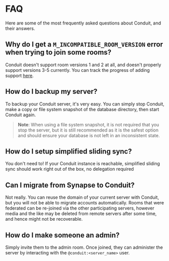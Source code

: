 # FAQ

Here are some of the most frequently asked questions about Conduit, and their answers.

## Why do I get a `M_INCOMPATIBLE_ROOM_VERSION` error when trying to join some rooms?

Conduit doesn't support room versions 1 and 2 at all, and doesn't properly support versions 3-5 currently. You can track the progress of adding support [here](https://gitlab.com/famedly/conduit/-/issues/433).

## How do I backup my server?

To backup your Conduit server, it's very easy.
You can simply stop Conduit, make a copy or file system snapshot of the database directory, then start Conduit again.

> **Note**: When using a file system snapshot, it is not required that you stop the server, but it is still recommended as it is the safest option and should ensure your database is not left in an inconsistent state.

## How do I setup simplified sliding sync?

You don't need to! If your Conduit instance is reachable, simplified sliding sync should work right out of the box, no delegation required

## Can I migrate from Synapse to Conduit?

Not really. You can reuse the domain of your current server with Conduit, but you will not be able to migrate accounts automatically.
Rooms that were federated can be re-joined via the other participating servers, however media and the like may be deleted from remote servers after some time, and hence might not be recoverable.

## How do I make someone an admin?

Simply invite them to the admin room. Once joined, they can administer the server by interacting with the `@conduit:<server_name>` user.
